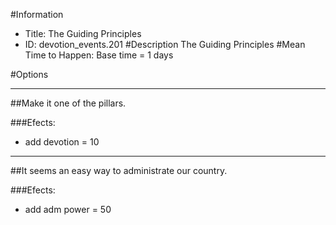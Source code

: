 #Information
 - Title: The Guiding Principles
 - ID: devotion_events.201
#Description
The Guiding Principles
#Mean Time to Happen:
Base time = 1 days

#Options

___
##Make it one of the pillars.

###Efects:<ul><li>add devotion = 10</li></ul>

___
##It seems an easy way to administrate our country.

###Efects:<ul><li>add adm power = 50</li></ul>
